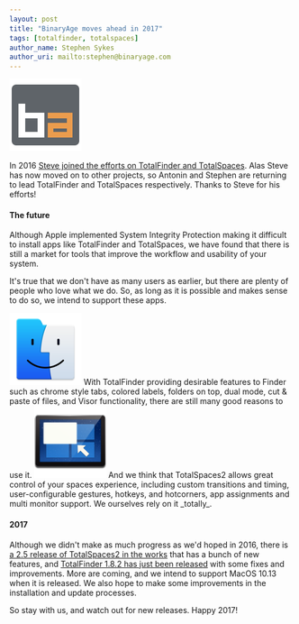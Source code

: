 ```yaml
---
layout: post
title: "BinaryAge moves ahead in 2017"
tags: [totalfinder, totalspaces]
author_name: Stephen Sykes
author_uri: mailto:stephen@binaryage.com
---
```

<img src="/shared/img/icons/binaryage-badge-128.png" class="intro-icon" style="clear: both" />

In 2016 [Steve joined the efforts on TotalFinder and TotalSpaces](/meet-steve-the-new-lead/). Alas Steve has now moved on to other projects, so Antonin and Stephen are returning to lead TotalFinder and TotalSpaces respectively. Thanks to Steve for his efforts!


#### The future
Although Apple implemented System Integrity Protection making it difficult to install apps like TotalFinder and TotalSpaces, we have found that there is still a market for tools that improve the workflow and usability of your system.

It's true that we don't have as many users as earlier, but there are plenty of people who love what we do. So, as long as it is possible and makes sense to do so, we intend to support these apps. 

<img src="/shared/img/icons/totalfinder-128.png" class="intro-icon" style="clear: both" />
With TotalFinder providing desirable features to Finder such as chrome style tabs, colored labels, folders on top, dual mode, cut & paste of files, and Visor functionality, there are still many good reasons to use it.

<img src="/shared/img/icons/totalspaces2-128.png" class="intro-icon" style="clear: both" />
And we think that TotalSpaces2 allows great control of your spaces experience, including custom transitions and timing, user-configurable gestures, hotkeys, and hotcorners, app assignments and multi monitor support. We ourselves rely on it _totally_.

#### 2017
Although we didn't make as much progress as we'd hoped in 2016, there is [a 2.5 release of TotalSpaces2 in the works](https://totalspaces.binaryage.com/changes-beta) that has a bunch of new features, and [TotalFinder 1.8.2 has just been released](https://totalfinder.binaryage.com/changes) with some fixes and improvements. More are coming, and we intend to support MacOS 10.13 when it is released. We also hope to make some improvements in the installation and update processes.

So stay with us, and watch out for new releases. Happy 2017!


[Discuss]: http://discuss.binaryage.com/t/binaryage-moves-ahead-in-2017
[TotalFinder]: http://totalfinder.binaryage.com
[TotalSpaces]: http://totalspaces.binaryage.com
